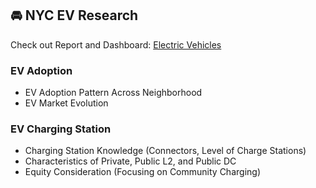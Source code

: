## 🚘 NYC EV Research

Check out Report and Dashboard: [Electric Vehicles](https://joyceyin.github.io/hub.html)


### EV Adoption

- EV Adoption Pattern Across Neighborhood
- EV Market Evolution

### EV Charging Station

- Charging Station Knowledge (Connectors, Level of Charge Stations)
- Characteristics of Private, Public L2, and Public DC
- Equity Consideration (Focusing on Community Charging)
